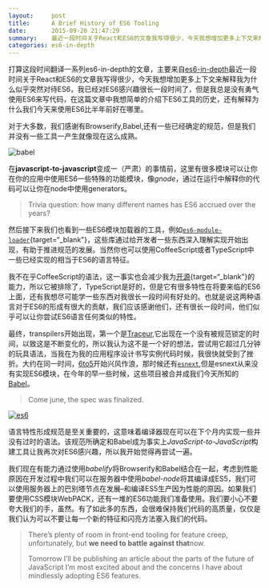 ```yaml
---
layout:     post
title:      A Brief History of ES6 Tooling
date:       2015-09-20 21:47:29
summary:    最近一段时间关于React和ES6的文章我写得很少，今天我想增加更多上下文来解释我为什么似乎突然对待ES6，我已经对ES6感兴趣很长一段时间了，但是我总是没有勇气使用ES6来写代码，在这篇文章中我想简单的介绍下ES6工具的历史，还有解释为什么我们今天来使用ES6比半年前好在哪里。
categories: es6-in-depth
---
```


打算这段时间翻译一系列es6-in-depth的文章，主要来自[es6-in-depth](http://ponyfoo.com/articles/tagged/es6-in-depth)最近一段时间关于React和ES6的文章我写得很少，今天我想增加更多上下文来解释我为什么似乎突然对待ES6，我已经对ES6感兴趣很长一段时间了，但是我总是没有勇气使用ES6来写代码，在这篇文章中我想简单的介绍下ES6工具的历史，还有解释为什么我们今天来使用ES6比半年前好在哪里。

对于大多数，我们感谢有Browserify,Babel,还有一些已经确定的规范，但是我们并没有一些工具一产生就像现在这么成熟。

![babel](http://tw93.github.io/images/babel.png)

在**javascript-to-javascript**变成一（严肃）的事情前，这里有很多模块可以让你在你的应用中使用ES6一些特殊的功能模块，像*gnode*，通过在运行中解释你的代码可以让你在node中使用generators。

> Trivia question: how many different names has ES6 accrued over the years?

然后接下来我们也看到一些ES6模块加载器的工具，例如[`es6-module-loader`](https://github.com/ModuleLoader/es6-module-loader){target=“_blank"}，这些库通过给开发者一些东西深入理解实现开始出现，有助于推进规范的发展。当然你也可以使用CoffeeScript或者TypeScript中一些已经实现的相当于ES6的语言特征。

我不在乎CoffeeScript的语法，这一事实也会减少我为[开源](http://bevacqua.io/opensource){target=“_blank"}的能力，所以它被排除了，TypeScript是好的，但是它有很多特性在将要来临的ES6上面，还有我想尽可能学一些东西对我很长一段时间有好处的。也就是说这两种语言对于ES6的形成有很大的贡献，我们应该感谢他们，还有很长一段时间，他们似乎可以让你尝试ES6语言任何类似的特性。

最终，transpilers开始出现，第一个是[Traceur](https://github.com/google/traceur-compiler),它出现在一个没有被规范锁定的时间，以致这是不断变化的，所以我认为这不是一个好的想法，尝试用它超过几分钟的玩具语法，当我在为我的应用程序设计书写实例代码时候，我很快就受到了挫折。大约在同一时间，[6to5](https://www.npmjs.com/package/6to5)开始兴风作浪，那时候还有[`esnext`](https://github.com/esnext/esnext),但是esnext从来没有实现ES6模块，在今年的早一些时候，这些项目被合并成我们今天所知的[Babel](http://babeljs.io/)。

> Come june, the spec was finalized.

[![es6](http://tw93.github.io/images/es6.png)](http://www.ecma-international.org/publications/files/ECMA-ST/Ecma-262.pdf)

语言特性形成规范是至关重要的，这意味着编译器现在可以在下个月内实现一些并没有过时的语法。该规范所确定和Babel成为事实上*JavaScript-to-JavaScript*构建工具让我再次对ES6感兴趣，所以我开始觉得再尝试一遍。

我们现在有能力通过使用*babelify*将Browserify和Babel结合在一起，考虑到性能原因在开发过程中我们可以在服务器中使用*babel-node*将其编译成ES5，我们可以使用服务器上的巴别塔节点在发展–和编译ES5生产因为性能的原因。如果我们要使用CSS模块WebPACK，还有一堆的ES6功能我们准备使用。我们要小心不要夸大我们的手，虽然。有了如此多的东西，会很难保持我们代码的高质量，仅仅是我们认为可以不要让每一个新的特征和闪亮方法塞入我们的代码。

> There’s plenty of room in front-end tooling for feature creep, unfortunately, but **we need to battle against that**now.
> 
> Tomorrow I’ll be publishing an article about the parts of the future of JavaScript I’m most excited about and the concerns I have about mindlessly adopting ES6 features.